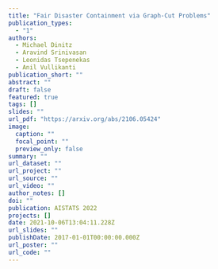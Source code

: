 ```yaml
---
title: "Fair Disaster Containment via Graph-Cut Problems"
publication_types:
  - "1"
authors:
  - Michael Dinitz
  - Aravind Srinivasan
  - Leonidas Tsepenekas
  - Anil Vullikanti
publication_short: ""
abstract: ""
draft: false
featured: true
tags: []
slides: ""
url_pdf: "https://arxiv.org/abs/2106.05424"
image:
  caption: ""
  focal_point: ""
  preview_only: false
summary: ""
url_dataset: ""
url_project: ""
url_source: ""
url_video: ""
author_notes: []
doi: ""
publication: AISTATS 2022
projects: []
date: 2021-10-06T13:04:11.228Z
url_slides: ""
publishDate: 2017-01-01T00:00:00.000Z
url_poster: ""
url_code: ""
---
```

